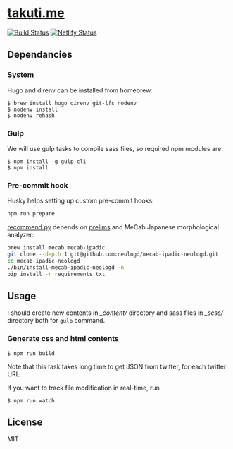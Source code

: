 [takuti.me](http://takuti.me) 
===

[![Build Status](https://travis-ci.org/takuti/takuti.me.svg?branch=master)](https://travis-ci.org/takuti/takuti.me)
[![Netlify Status](https://api.netlify.com/api/v1/badges/9f1d80fa-3dbf-42d7-b7c7-3ad9317ee08e/deploy-status)](https://app.netlify.com/sites/takuti/deploys)

## Dependancies

### System

Hugo and direnv can be installed from homebrew:

```
$ brew install hugo direnv git-lfs nodenv
$ nodenv install
$ nodenv rehash
```

### Gulp

We will use gulp tasks to compile sass files, so required npm modules are:

```
$ npm install -g gulp-cli
$ npm install
```

### Pre-commit hook

Husky helps setting up custom pre-commit hooks:

```sh
npm run prepare
```

[recommend.py](./scripts/recommend.py) depends on [prelims](https://github.com/takuti/prelims) and MeCab Japanese morphological analyzer:

```sh
brew install mecab mecab-ipadic
git clone --depth 1 git@github.com:neologd/mecab-ipadic-neologd.git
cd mecab-ipadic-neologd
./bin/install-mecab-ipadic-neologd -n
pip install -r requirements.txt
```

## Usage

I should create new contents in *_content/* directory and sass files in *_scss/* directory both for `gulp` command.

### Generate css and html contents

```
$ npm run build
```

Note that this task takes long time to get JSON from twitter, for each twitter URL.

If you want to track file modification in real-time, run

```
$ npm run watch
```

## License

MIT
